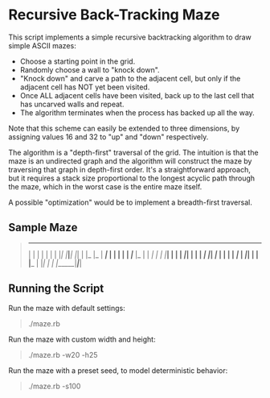 Recursive Back-Tracking Maze
============================

This script implements a simple recursive backtracking algorithm to draw simple ASCII mazes:

* Choose a starting point in the grid.
* Randomly choose a wall to "knock down". 
* "Knock down" and carve a path to the adjacent cell, but only if the adjacent cell has NOT yet been visited.
* Once ALL adjacent cells have been visited, back up to the last cell that has uncarved walls and repeat.
* The algorithm terminates when the process has backed up all the way.

Note that this scheme can easily be extended to three dimensions, by assigning values 16 and 32 to "up" and "down" respectively.

The algorithm is a "depth-first" traversal of the grid. The intuition is that the maze is an undirected graph and the algorithm will construct the maze by traversing that graph in depth-first order. It's a straightforward approach, but it requires a stack size proportional to the longest acyclic path through the maze, which in the worst case is the entire maze itself.

A possible "optimization" would be to implement a breadth-first traversal.

Sample Maze
-----------

> ___________________
>| |     |   |   |   |
>| |_| |___|___| |_| |
|_  |_  |  ___|_  | |
| | |  _|___    |_  |
|  _| |     | |___| |
| |  _|_| | | |  ___|
|___|    _|_  | |   |
|  ___|_  |  _|___| |
| |___  | |_|    _| |
|_______|_____|_____|


Running the Script
------------------

Run the maze with default settings:
> ./maze.rb

Run the maze with custom width and height:
> ./maze.rb -w20 -h25

Run the maze with a preset seed, to model deterministic behavior:
> ./maze.rb -s100

